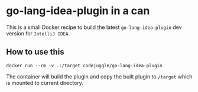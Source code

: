 # go-lang-idea-plugin in a can

This is a small Docker recipe to build the latest `go-lang-idea-plugin` dev version for `IntelliJ IDEA`.


## How to use this

    docker run --rm -v .:/target codejuggle/go-lang-idea-plugin

The container will build the plugin and copy the built plugin to `/target` which is mounted to current directory.
